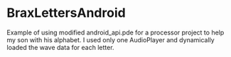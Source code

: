 BraxLettersAndroid
==================

Example of using modified android_api.pde for a processor project to help my son with his alphabet.  I used only one AudioPlayer 
and dynamically loaded the wave data for each letter.
